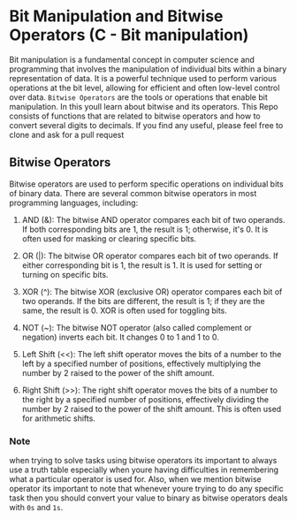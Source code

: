 # Bit Manipulation and Bitwise Operators (C - Bit manipulation)
Bit manipulation is a fundamental concept in computer science and programming that involves the manipulation of individual bits within a binary representation of data. It is a powerful technique used to perform various operations at the bit level, allowing for efficient and often low-level control over data.
`Bitwise Operators`  are the tools or operations that enable bit manipulation. In this youll learn about bitwise and its operators.
This Repo consists of functions that are related to bitwise operators and how to convert several digits to decimals. If you find any useful, please feel free to clone and ask for a pull request

## Bitwise Operators
Bitwise operators are used to perform specific operations on individual bits of binary data. There are several common bitwise operators in most programming languages, including:

1. AND (&): The bitwise AND operator compares each bit of two operands. If both corresponding bits are 1, the result is 1; otherwise, it's 0. It is often used for masking or clearing specific bits.

2. OR (|): The bitwise OR operator compares each bit of two operands. If either corresponding bit is 1, the result is 1. It is used for setting or turning on specific bits.

3. XOR (^): The bitwise XOR (exclusive OR) operator compares each bit of two operands. If the bits are different, the result is 1; if they are the same, the result is 0. XOR is often used for toggling bits.

4. NOT (~): The bitwise NOT operator (also called complement or negation) inverts each bit. It changes 0 to 1 and 1 to 0.

5. Left Shift (<<): The left shift operator moves the bits of a number to the left by a specified number of positions, effectively multiplying the number by 2 raised to the power of the shift amount.

6. Right Shift (>>): The right shift operator moves the bits of a number to the right by a specified number of positions, effectively dividing the number by 2 raised to the power of the shift amount. This is often used for arithmetic shifts.

### Note
when trying to solve tasks using bitwise operators its important to always use a truth table especially when youre having difficulties in remembering what a particular operator is used for.
Also, when we mention bitwise operator its important to note that whenever youre trying to do any specific task then you should convert your value to binary as bitwise operators deals with `0s` and `1s`.
